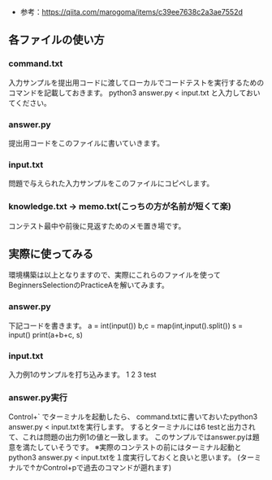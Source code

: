 * 参考：https://qiita.com/marogoma/items/c39ee7638c2a3ae7552d

## 各ファイルの使い方
### command.txt
入力サンプルを提出用コードに渡してローカルでコードテストを実行するためのコマンドを記載しておきます。
python3 answer.py < input.txt と入力しておいてください。

### answer.py 
提出用コードをこのファイルに書いていきます。

### input.txt
問題で与えられた入力サンプルをこのファイルにコピペします。

### knowledge.txt → memo.txt(こっちの方が名前が短くて楽)
コンテスト最中や前後に見返すためのメモ置き場です。

## 実際に使ってみる
環境構築は以上となりますので、実際にこれらのファイルを使ってBeginnersSelectionのPracticeAを解いてみます。

### answer.py
下記コードを書きます。
a = int(input())
b,c = map(int,input().split())
s = input()
print(a+b+c, s)

### input.txt
入力例1のサンプルを打ち込みます。
1
2 3
test

### answer.py実行
Control+` でターミナルを起動したら、
command.txtに書いておいたpython3 answer.py < input.txtを実行します。
するとターミナルには6 testと出力されて、これは問題の出力例1の値と一致します。
このサンプルではanswer.pyは題意を満たしていそうです。
※実際のコンテストの前にはターミナル起動とpython3 answer.py < input.txtを１度実行しておくと良いと思います。
(ターミナルで↑かControl+pで過去のコマンドが遡れます)